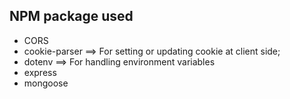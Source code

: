 ## NPM package used
- CORS
- cookie-parser ==> For setting or updating cookie at client side;
- dotenv ==> For handling environment variables
- express
- mongoose